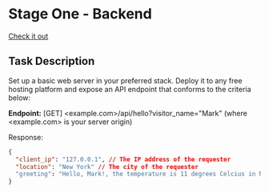# Stage One - Backend 
[Check it out](https://hng-11-git-main-elizase405s-projects.vercel.app/api/hello?visitor_name=Mark)
## Task Description
Set up a basic web server in your preferred stack. Deploy it to any free hosting platform and expose an API endpoint that conforms to the criteria below:

**Endpoint:** [GET] <example.com>/api/hello?visitor_name="Mark" (where <example.com> is your server origin)

Response:
```json
{
  "client_ip": "127.0.0.1", // The IP address of the requester
  "location": "New York" // The city of the requester
  "greeting": "Hello, Mark!, the temperature is 11 degrees Celcius in New York"
}
```
